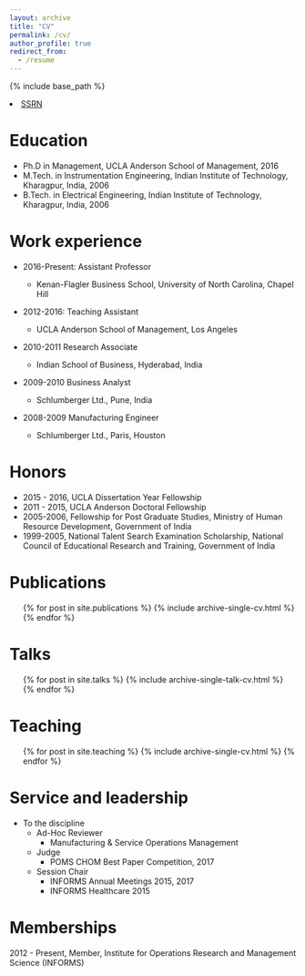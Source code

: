 ```yaml
---
layout: archive
title: "CV"
permalink: /cv/
author_profile: true
redirect_from:
  - /resume
---
```


{% include base_path %}
<html>
<li><a href="https://papers.ssrn.com/sol3/cf_dev/AbsByAuth.cfm?per_id={{ author.ssrn }}"><i class="fa fa-file-pdf-o" aria-hidden="true"></i> SSRN</a></li>
</html>


Education
======
* Ph.D in Management, UCLA Anderson School of Management, 2016
* M.Tech. in Instrumentation Engineering, Indian Institute of Technology, Kharagpur, India, 2006
* B.Tech. in Electrical Engineering, Indian Institute of Technology, Kharagpur, India, 2006

Work experience
======
* 2016-Present: Assistant Professor
  * Kenan-Flagler Business School, University of North Carolina, Chapel Hill


* 2012-2016: Teaching Assistant
  * UCLA Anderson School of Management, Los Angeles

* 2010-2011 Research Associate
  * Indian School of Business, Hyderabad, India

* 2009-2010 Business Analyst
  * Schlumberger Ltd., Pune, India

* 2008-2009 Manufacturing Engineer
  * Schlumberger Ltd., Paris, Houston


Honors
======
* 2015 - 2016, UCLA Dissertation Year Fellowship
* 2011 - 2015, UCLA Anderson Doctoral Fellowship
* 2005-2006, Fellowship for Post Graduate Studies, Ministry of Human Resource Development,
Government of India
* 1999-2005, National Talent Search Examination Scholarship, National Council of Educational
Research and Training, Government of India


Publications
======
  <ul>{% for post in site.publications %}
    {% include archive-single-cv.html %}
  {% endfor %}</ul>

Talks
======
  <ul>{% for post in site.talks %}
    {% include archive-single-talk-cv.html %}
  {% endfor %}</ul>

Teaching
======
  <ul>{% for post in site.teaching %}
    {% include archive-single-cv.html %}
  {% endfor %}</ul>

Service and leadership
======
* To the discipline
  * Ad-Hoc Reviewer
    * Manufacturing & Service Operations Management
  * Judge
    * POMS CHOM Best Paper Competition, 2017
  * Session Chair
    * INFORMS Annual Meetings 2015, 2017
    * INFORMS Healthcare 2015

Memberships
======
2012 - Present, Member, Institute for Operations Research and Management Science (INFORMS)
